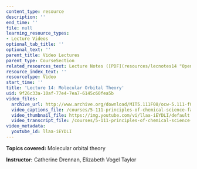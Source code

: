 ```yaml
---
content_type: resource
description: ''
end_time: ''
file: null
learning_resource_types:
- Lecture Videos
optional_tab_title: ''
optional_text: ''
parent_title: Video Lectures
parent_type: CourseSection
related_resources_text: Lecture Notes ([PDF](resources/lecnotes14 "Open in a new window."))
resource_index_text: ''
resourcetype: Video
start_time: ''
title: 'Lecture 14: Molecular Orbital Theory'
uid: 9f26c33a-10af-77e4-7ea7-6145c60fea5b
video_files:
  archive_url: http://www.archive.org/download/MIT5.111F08/ocw-5.111-f08-lec14_300k.mp4
  video_captions_file: /courses/5-111-principles-of-chemical-science-fall-2008/3a03ad2d8de650768be4f59e7e788989_llaa-iEYDLI.vtt
  video_thumbnail_file: https://img.youtube.com/vi/llaa-iEYDLI/default.jpg
  video_transcript_file: /courses/5-111-principles-of-chemical-science-fall-2008/c6790d740e946d1bf478cb9b49bd3b1d_llaa-iEYDLI.pdf
video_metadata:
  youtube_id: llaa-iEYDLI
---
```


**Topics covered:** Molecular orbital theory

**Instructor:** Catherine Drennan, Elizabeth Vogel Taylor
